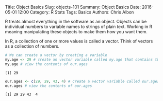 Title: Object Basics
Slug: objects-101
Summary: Object Basics
Date: 2016-05-01 12:00
Category: R Stats
Tags: Basics
Authors: Chris Albon



R treats almost everything in the software as an object. Objects can be individual numbers to variable names to strings of plain text. Working in R meaning manipulating these objects to make them how you want them.

In R, a collection of one or more values is called a vector. Think of vectors as a collection of numbers.


```R
# We can create a vector by creating a variable
my.age <- 29 # create an vector variable called my.age that contains the value "29"
my.age # view the contents of our.ages
```




    [1] 29




```R
our.ages <- c(29, 29, 43, 4) # create a vector variable called our.ages containing the values 29, 29, 43, and 4
our.ages # view the contents of our.ages
```




    [1] 29 29 43  4
